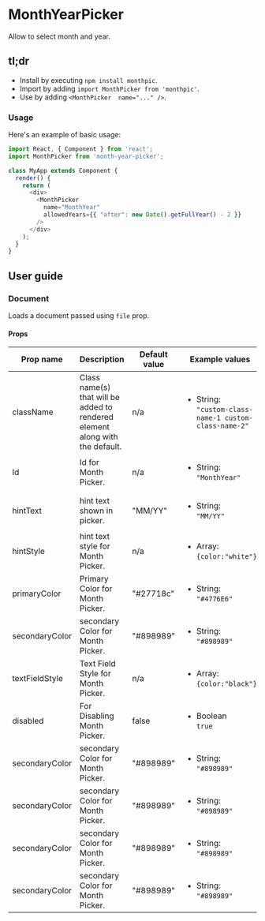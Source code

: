 
# MonthYearPicker

Allow to select month and year.

## tl;dr
* Install by executing `npm install monthpic`.
* Import by adding `import MonthPicker from 'monthpic'`.
* Use by adding `<MonthPicker  name="..." />`.

### Usage

Here's an example of basic usage:

```js
import React, { Component } from 'react';
import MonthPicker from 'month-year-picker';

class MyApp extends Component {
  render() {
    return (
      <div>
        <MonthPicker
          name="MonthYear"
          allowedYears={{ "after": new Date().getFullYear() - 2 }}
        />
      </div>
    );
  }
}
```
## User guide

### Document

Loads a document passed using `file` prop.

#### Props

|Prop name|Description|Default value|Example values|
|----|----|----|----|
|className|Class name(s) that will be added to rendered element along with the default.|n/a|<ul><li>String:<br />`"custom-class-name-1 custom-class-name-2"`</li></ul>|
|Id|Id for Month Picker.|n/a|<ul><li>String:<br />`"MonthYear"`</li></ul>|
|hintText|hint text shown in picker.|"MM/YY"|<ul><li>String:<br />`"MM/YY"`</li></ul>|
|hintStyle|hint text style for Month Picker.|n/a|<ul><li>Array:<br />`{color:"white"}`</li></ul>|
|primaryColor|Primary Color for Month Picker.|"#27718c"|<ul><li>String:<br />`"#4776E6"`</li></ul>|
|secondaryColor|secondary Color for Month Picker.|"#898989"|<ul><li>String:<br />`"#898989"`</li></ul>|
|textFieldStyle|Text Field Style for Month Picker.|n/a|<ul><li>Array:<br />`{color:"black"}`</li></ul>|
|disabled|For Disabling Month Picker.|false|<ul><li>Boolean<br />`true`</li></ul>|
|secondaryColor|secondary Color for Month Picker.|"#898989"|<ul><li>String:<br />`"#898989"`</li></ul>|
|secondaryColor|secondary Color for Month Picker.|"#898989"|<ul><li>String:<br />`"#898989"`</li></ul>|
|secondaryColor|secondary Color for Month Picker.|"#898989"|<ul><li>String:<br />`"#898989"`</li></ul>|
|secondaryColor|secondary Color for Month Picker.|"#898989"|<ul><li>String:<br />`"#898989"`</li></ul>|



